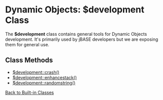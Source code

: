 # Dynamic Objects: $development Class

<PageHeader />

The **\$development** class contains general tools for Dynamic Objects development. It's primarily used by jBASE developers but we are exposing them for general use.

## Class Methods

- [\$development::crash()](./../class-method-$developmentcrash()/README.md)  
- [\$development::enhancestack()](./../class-method-$developmentenhancestack()/README.md)  
- [\$development::randomstring()](./../class-method-$developmentrandomstring()/README.md)


[Back to Built-in Classes](./../dynamic-objects-built-in-classes/README.md)

<PageFooter />
